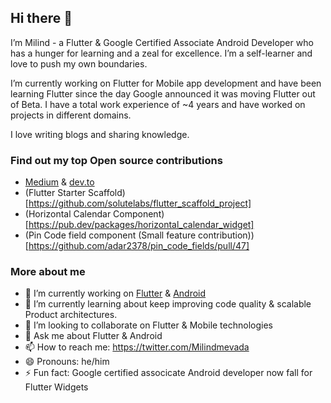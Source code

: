 ## Hi there 👋
I’m ​Milind​ - ​a Flutter & Google Certified Associate Android Developer who has a hunger for learning and a zeal for excellence. I’m a self-learner and love to push my own boundaries.

I’m currently working on Flutter for Mobile app development and have been learning Flutter since the day Google announced it was moving Flutter out of Beta. I have a ​total work experience of ~4​ years and have worked on projects in different domains.

I love writing blogs and sharing knowledge.

### Find out my top Open source contributions
- [Medium](https://medium.com/@milindmevada) & [dev.to](https://dev.to/milindmevada)
- (Flutter Starter Scaffold)[https://github.com/solutelabs/flutter_scaffold_project]
- (Horizontal Calendar Component)[https://pub.dev/packages/horizontal_calendar_widget]
- (Pin Code field component (Small feature contribution))[https://github.com/adar2378/pin_code_fields/pull/47]


### More about me

- 🔭 I’m currently working on [Flutter](https://flutter.dev/) & [Android](https://developer.android.com/)
- 🌱 I’m currently learning about keep improving code quality & scalable Product architectures.
- 👯 I’m looking to collaborate on Flutter & Mobile technologies
- 💬 Ask me about Flutter & Android
- 📫 How to reach me: https://twitter.com/Milindmevada
- 😄 Pronouns: he/him
- ⚡ Fun fact: Google certified associcate Android developer now fall for Flutter Widgets
